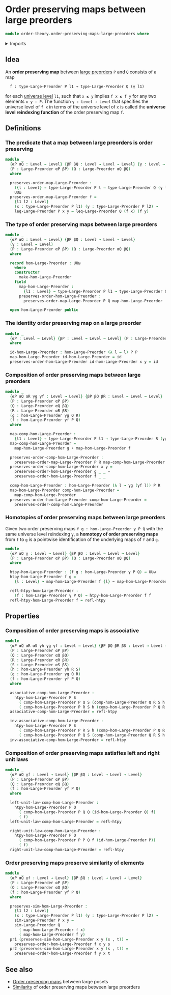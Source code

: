 # Order preserving maps between large preorders

```agda
module order-theory.order-preserving-maps-large-preorders where
```

<details><summary>Imports</summary>

```agda
open import foundation.dependent-pair-types
open import foundation.universe-levels

open import foundation-core.function-types
open import foundation-core.homotopies

open import order-theory.large-preorders
open import order-theory.similarity-of-elements-large-preorders
```

</details>

## Idea

An **order preserving map** between
[large preorders](order-theory.large-preorders.md) `P` and `Q` consists of a map

```text
  f : type-Large-Preorder P l1 → type-Large-Preorder Q (γ l1)
```

for each [universe level](foundation.universe-levels.md) `l1`, such that `x ≤ y`
implies `f x ≤ f y` for any two elements `x y : P`. The function
`γ : Level → Level` that specifies the universe level of `f x` in terms of the
universe level of `x` is called the **universe level reindexing function** of
the order preserving map `f`.

## Definitions

### The predicate that a map between large preorders is order preserving

```agda
module _
  {αP αQ : Level → Level} {βP βQ : Level → Level → Level} {γ : Level → Level}
  (P : Large-Preorder αP βP) (Q : Large-Preorder αQ βQ)
  where

  preserves-order-map-Large-Preorder :
    ({l : Level} → type-Large-Preorder P l → type-Large-Preorder Q (γ l)) →
    UUω
  preserves-order-map-Large-Preorder f =
    {l1 l2 : Level}
    (x : type-Large-Preorder P l1) (y : type-Large-Preorder P l2) →
    leq-Large-Preorder P x y → leq-Large-Preorder Q (f x) (f y)
```

### The type of order preserving maps between large preorders

```agda
module _
  {αP αQ : Level → Level} {βP βQ : Level → Level → Level}
  (γ : Level → Level)
  (P : Large-Preorder αP βP) (Q : Large-Preorder αQ βQ)
  where

  record hom-Large-Preorder : UUω
    where
    constructor
      make-hom-Large-Preorder
    field
      map-hom-Large-Preorder :
        {l1 : Level} → type-Large-Preorder P l1 → type-Large-Preorder Q (γ l1)
      preserves-order-hom-Large-Preorder :
        preserves-order-map-Large-Preorder P Q map-hom-Large-Preorder

  open hom-Large-Preorder public
```

### The identity order preserving map on a large preorder

```agda
module _
  {αP : Level → Level} {βP : Level → Level → Level} (P : Large-Preorder αP βP)
  where

  id-hom-Large-Preorder : hom-Large-Preorder (λ l → l) P P
  map-hom-Large-Preorder id-hom-Large-Preorder = id
  preserves-order-hom-Large-Preorder id-hom-Large-Preorder x y = id
```

### Composition of order preserving maps between large preorders

```agda
module _
  {αP αQ αR γg γf : Level → Level} {βP βQ βR : Level → Level → Level}
  (P : Large-Preorder αP βP)
  (Q : Large-Preorder αQ βQ)
  (R : Large-Preorder αR βR)
  (g : hom-Large-Preorder γg Q R)
  (f : hom-Large-Preorder γf P Q)
  where

  map-comp-hom-Large-Preorder :
    {l1 : Level} → type-Large-Preorder P l1 → type-Large-Preorder R (γg (γf l1))
  map-comp-hom-Large-Preorder =
    map-hom-Large-Preorder g ∘ map-hom-Large-Preorder f

  preserves-order-comp-hom-Large-Preorder :
    preserves-order-map-Large-Preorder P R map-comp-hom-Large-Preorder
  preserves-order-comp-hom-Large-Preorder x y =
    preserves-order-hom-Large-Preorder g _ _ ∘
    preserves-order-hom-Large-Preorder f _ _

  comp-hom-Large-Preorder : hom-Large-Preorder (λ l → γg (γf l)) P R
  map-hom-Large-Preorder comp-hom-Large-Preorder =
    map-comp-hom-Large-Preorder
  preserves-order-hom-Large-Preorder comp-hom-Large-Preorder =
    preserves-order-comp-hom-Large-Preorder
```

### Homotopies of order preserving maps between large preorders

Given two order preserving maps `f g : hom-Large-Preorder γ P Q` with the same
universe level reindexing `γ`, a **homotopy of order preserving maps** from `f`
to `g` is a pointwise identification of the underlying maps of `f` and `g`.

```agda
module _
  {αP αQ γ : Level → Level} {βP βQ : Level → Level → Level}
  (P : Large-Preorder αP βP) (Q : Large-Preorder αQ βQ)
  where

  htpy-hom-Large-Preorder : (f g : hom-Large-Preorder γ P Q) → UUω
  htpy-hom-Large-Preorder f g =
    {l : Level} → map-hom-Large-Preorder f {l} ~ map-hom-Large-Preorder g {l}

  refl-htpy-hom-Large-Preorder :
    (f : hom-Large-Preorder γ P Q) → htpy-hom-Large-Preorder f f
  refl-htpy-hom-Large-Preorder f = refl-htpy
```

## Properties

### Composition of order preserving maps is associative

```agda
module _
  {αP αQ αR αS γh γg γf : Level → Level} {βP βQ βR βS : Level → Level → Level}
  (P : Large-Preorder αP βP)
  (Q : Large-Preorder αQ βQ)
  (R : Large-Preorder αR βR)
  (S : Large-Preorder αS βS)
  (h : hom-Large-Preorder γh R S)
  (g : hom-Large-Preorder γg Q R)
  (f : hom-Large-Preorder γf P Q)
  where

  associative-comp-hom-Large-Preorder :
    htpy-hom-Large-Preorder P S
      ( comp-hom-Large-Preorder P Q S (comp-hom-Large-Preorder Q R S h g) f)
      ( comp-hom-Large-Preorder P R S h (comp-hom-Large-Preorder P Q R g f))
  associative-comp-hom-Large-Preorder = refl-htpy

  inv-associative-comp-hom-Large-Preorder :
    htpy-hom-Large-Preorder P S
      ( comp-hom-Large-Preorder P R S h (comp-hom-Large-Preorder P Q R g f))
      ( comp-hom-Large-Preorder P Q S (comp-hom-Large-Preorder Q R S h g) f)
  inv-associative-comp-hom-Large-Preorder = refl-htpy
```

### Composition of order preserving maps satisfies left and right unit laws

```agda
module _
  {αP αQ γf : Level → Level} {βP βQ : Level → Level → Level}
  (P : Large-Preorder αP βP)
  (Q : Large-Preorder αQ βQ)
  (f : hom-Large-Preorder γf P Q)
  where

  left-unit-law-comp-hom-Large-Preorder :
    htpy-hom-Large-Preorder P Q
      ( comp-hom-Large-Preorder P Q Q (id-hom-Large-Preorder Q) f)
      ( f)
  left-unit-law-comp-hom-Large-Preorder = refl-htpy

  right-unit-law-comp-hom-Large-Preorder :
    htpy-hom-Large-Preorder P Q
      ( comp-hom-Large-Preorder P P Q f (id-hom-Large-Preorder P))
      ( f)
  right-unit-law-comp-hom-Large-Preorder = refl-htpy
```

### Order preserving maps preserve similarity of elements

```agda
module _
  {αP αQ γf : Level → Level} {βP βQ : Level → Level → Level}
  (P : Large-Preorder αP βP)
  (Q : Large-Preorder αQ βQ)
  (f : hom-Large-Preorder γf P Q)
  where

  preserves-sim-hom-Large-Preorder :
    {l1 l2 : Level}
    (x : type-Large-Preorder P l1) (y : type-Large-Preorder P l2) →
    sim-Large-Preorder P x y →
    sim-Large-Preorder Q
      ( map-hom-Large-Preorder f x)
      ( map-hom-Large-Preorder f y)
  pr1 (preserves-sim-hom-Large-Preorder x y (s , t)) =
    preserves-order-hom-Large-Preorder f x y s
  pr2 (preserves-sim-hom-Large-Preorder x y (s , t)) =
    preserves-order-hom-Large-Preorder f y x t
```

## See also

- [Order preserving maps](order-theory.order-preserving-maps-large-posets.md)
  between large posets
- [Similarity](order-theory.similarity-of-order-preserving-maps-large-preorders.md)
  of order preserving maps between large preorders
